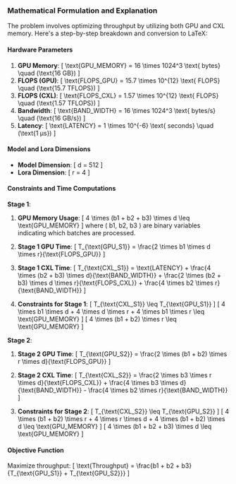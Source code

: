 ### Mathematical Formulation and Explanation

The problem involves optimizing throughput by utilizing both GPU and CXL memory. Here's a step-by-step breakdown and conversion to LaTeX:

#### Hardware Parameters

1. **GPU Memory**:
   \[
   \text{GPU\_MEMORY} = 16 \times 1024^3 \text{ bytes} \quad (\text{16 GB})
   \]
2. **FLOPS (GPU)**:
   \[
   \text{FLOPS\_GPU} = 15.7 \times 10^{12} \text{ FLOPS} \quad (\text{15.7 TFLOPS})
   \]
3. **FLOPS (CXL)**:
   \[
   \text{FLOPS\_CXL} = 1.57 \times 10^{12} \text{ FLOPS} \quad (\text{1.57 TFLOPS})
   \]
4. **Bandwidth**:
   \[
   \text{BAND\_WIDTH} = 16 \times 1024^3 \text{ bytes/s} \quad (\text{16 GB/s})
   \]
5. **Latency**:
   \[
   \text{LATENCY} = 1 \times 10^{-6} \text{ seconds} \quad (\text{1 µs})
   \]

#### Model and Lora Dimensions

- **Model Dimension**:
  \[
  d = 512
  \]
- **Lora Dimension**:
  \[
  r = 4
  \]

#### Constraints and Time Computations

**Stage 1**:

1. **GPU Memory Usage**:
   \[
   4 \times (b1 + b2 + b3) \times d \leq \text{GPU\_MEMORY}
   \]
   where \( b1, b2, b3 \) are binary variables indicating which batches are processed.

2. **Stage 1 GPU Time**:
   \[
   T_{\text{GPU\_S1}} = \frac{2 \times b1 \times d \times r}{\text{FLOPS\_GPU}}
   \]

3. **Stage 1 CXL Time**:
   \[
   T_{\text{CXL\_S1}} = \text{LATENCY} + \frac{4 \times (b2 + b3) \times d}{\text{BAND\_WIDTH}} + \frac{2 \times (b2 + b3) \times d \times r}{\text{FLOPS\_CXL}} + \frac{4 \times b2 \times r}{\text{BAND\_WIDTH}}
   \]

4. **Constraints for Stage 1**:
   \[
   T_{\text{CXL\_S1}} \leq T_{\text{GPU\_S1}}
   \]
   \[
   4 \times b1 \times d + 4 \times d \times r + 4 \times b1 \times r \leq \text{GPU\_MEMORY}
   \]
   \[
   4 \times (b1 + b2) \times r \leq \text{GPU\_MEMORY}
   \]

**Stage 2**:

1. **Stage 2 GPU Time**:
   \[
   T_{\text{GPU\_S2}} = \frac{2 \times (b1 + b2) \times r \times d}{\text{FLOPS\_GPU}}
   \]

2. **Stage 2 CXL Time**:
   \[
   T_{\text{CXL\_S2}} = \frac{2 \times b3 \times r \times d}{\text{FLOPS\_CXL}} + \frac{4 \times b3 \times d}{\text{BAND\_WIDTH}} - \frac{4 \times b2 \times r}{\text{BAND\_WIDTH}}
   \]

3. **Constraints for Stage 2**:
   \[
   T_{\text{CXL\_S2}} \leq T_{\text{GPU\_S2}}
   \]
   \[
   4 \times (b1 + b2) \times r + 4 \times r \times d + 4 \times (b1 + b2) \times d \leq \text{GPU\_MEMORY}
   \]
   \[
   4 \times (b1 + b2 + b3) \times d \leq \text{GPU\_MEMORY}
   \]

#### Objective Function

Maximize throughput:
\[
\text{Throughput} = \frac{b1 + b2 + b3}{T_{\text{GPU\_S1}} + T_{\text{GPU\_S2}}}
\]